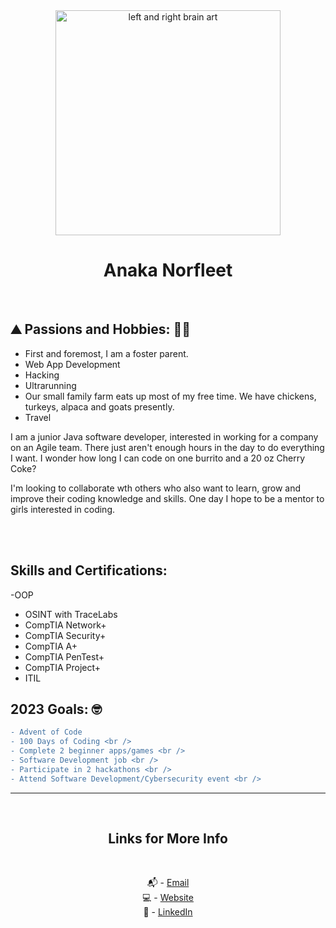 <div align="center">
<img src = "https://user-images.githubusercontent.com/58215141/199598263-f253c515-144a-46f8-aeaa-f1332bbba509.jpg" alt="left and right brain art" width= "360px">

# Anaka Norfleet
<br />
</div>
 
## :mountain: Passions and Hobbies: :woman_farmer:

- First and foremost, I am a foster parent.
- Web App Development
- Hacking
- Ultrarunning
- Our small family farm eats up most of my free time. We have chickens, turkeys, alpaca and goats presently. 
- Travel


I am a junior Java software developer, interested in working for a company on an Agile team. There just aren't enough hours in the day to do everything I want. I wonder how long I can code on one burrito and a 20 oz Cherry Coke?

I'm looking to collaborate wth others who also want to learn, grow and improve their coding knowledge and skills. One day I hope to be a mentor to girls interested in coding.

<br />
<br />
 
 ## Skills and Certifications:

 -OOP
- OSINT with TraceLabs
- CompTIA Network+
- CompTIA Security+ 
- CompTIA A+
- CompTIA PenTest+
- CompTIA Project+
- ITIL<br />

## 2023 Goals: 🤓
 
```diff
- Advent of Code
- 100 Days of Coding <br />
- Complete 2 beginner apps/games <br />
- Software Development job <br />
- Participate in 2 hackathons <br />
- Attend Software Development/Cybersecurity event <br />
```


 
---

<br />
<div align="center">

## Links for More Info

<br />

📬 - [Email][2] <br />
💻 - [Website][3] <br />
💁 - [LinkedIn][1]

[1]: https://linkedin.com/in/anaka-norfleet/
[2]: mailto:anakanorfleet@gmail.com
[3]: https://fleetster22.github.io/portfolio/.


